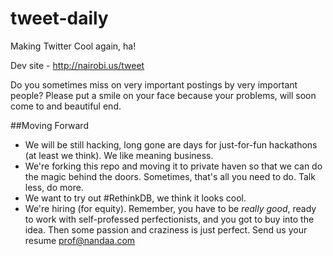 # tweet-daily
Making Twitter Cool again, ha!

Dev site - http://nairobi.us/tweet

Do you sometimes miss on very important postings by very important people? Please put a smile on your face because your problems, will soon come to and beautiful end.

##Moving Forward
* We will be still hacking, long gone are days for just-for-fun hackathons (at least we think). We like meaning business.
* We're forking this repo and moving it to private haven so that we can do the magic behind the doors. Sometimes, that's all you need to do. Talk less, do more.
* We want to try out #RethinkDB, we think it looks cool.
* We're hiring (for equity). Remember, you have to be *really good*, ready to work with self-professed perfectionists, and you got to buy into the idea. Then some passion and craziness is just perfect. Send us your resume prof@nandaa.com
